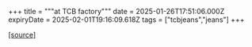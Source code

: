 +++
title = """at TCB factory"""
date = 2025-01-26T17:51:06.000Z
expiryDate = 2025-02-01T19:16:09.618Z
tags = ["tcbjeans","jeans"]
+++


[[source]](http://tcbjeans.com/2025/01/27/50981)
